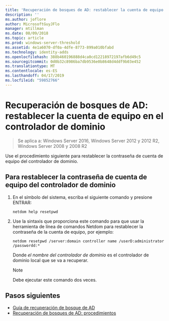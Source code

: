 ```yaml
---
title: 'Recuperación de bosques de AD: restablecer la cuenta de equipo en el controlador de dominio'
description: ''
ms.author: joflore
author: MicrosoftGuyJFlo
manager: mtillman
ms.date: 08/09/2018
ms.topic: article
ms.prod: windows-server-threshold
ms.assetid: 4e1a6070-df0a-4dfe-8773-899a010bfabd
ms.technology: identity-adds
ms.openlocfilehash: 388b460196888d4ca0cd12218972197afb6d49c5
ms.sourcegitcommit: 0d0b32c8986ba7db9536e0b8648d4ddf9b03e452
ms.translationtype: MT
ms.contentlocale: es-ES
ms.lasthandoff: 04/17/2019
ms.locfileid: "59852766"
---
```

# <a name="ad-forest-recovery---resetting-the-computer-account-on-the-dc"></a>Recuperación de bosques de AD: restablecer la cuenta de equipo en el controlador de dominio

>Se aplica a: Windows Server 2016, Windows Server 2012 y 2012 R2, Windows Server 2008 y 2008 R2

 Use el procedimiento siguiente para restablecer la contraseña de cuenta de equipo del controlador de dominio. 
  
## <a name="to-reset-the-computer-account-password-of-the-domain-controller"></a>Para restablecer la contraseña de cuenta de equipo del controlador de dominio  

1. En el símbolo del sistema, escriba el siguiente comando y presione ENTRAR:  

   ```
   netdom help resetpwd  
   ```
  
2. Use la sintaxis que proporciona este comando para que usar la herramienta de línea de comandos Netdom para restablecer la contraseña de la cuenta de equipo, por ejemplo:  

   ```
   netdom resetpwd /server:domain controller name /userD:administrator /passwordd:*  
   ```  
  
    Donde *el nombre del controlador de dominio* es el controlador de dominio local que se va a recuperar. 
  
   > [!NOTE]
   > Debe ejecutar este comando dos veces.
  
## <a name="next-steps"></a>Pasos siguientes

- [Guía de recuperación de bosque de AD](AD-Forest-Recovery-Guide.md)
- [Recuperación de bosques de AD: procedimientos](AD-Forest-Recovery-Procedures.md)
